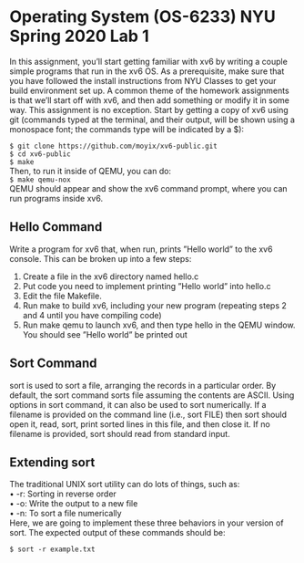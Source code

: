 # Operating System (OS-6233) NYU Spring 2020 Lab 1 

In this assignment, you’ll start getting familiar with xv6 by writing a couple simple programs that run in the xv6 OS.
As a prerequisite, make sure that you have followed the install instructions from NYU Classes to get your build
environment set up.
A common theme of the homework assignments is that we’ll start off with xv6, and then add something or modify it
in some way. This assignment is no exception. Start by getting a copy of xv6 using git (commands typed at the
terminal, and their output, will be shown using a monospace font; the commands type will be indicated by a $):

`$ git clone https://github.com/moyix/xv6-public.git`  
`$ cd xv6-public`  
`$ make`  
Then, to run it inside of QEMU, you can do:  
`$ make qemu-nox`  
QEMU should appear and show the xv6 command prompt, where you can run programs inside xv6.  

## Hello Command 
Write a program for xv6 that, when run, prints ”Hello world” to the xv6 console. This can be broken up into a few
steps:
1. Create a file in the xv6 directory named hello.c
2. Put code you need to implement printing ”Hello world” into hello.c
3. Edit the file Makefile.
4. Run make to build xv6, including your new program (repeating steps 2 and 4 until you have compiling code)
5. Run make qemu to launch xv6, and then type hello in the QEMU window. You should see ”Hello world” be
printed out

## Sort Command

sort is used to sort a file, arranging the records in a particular order. By default, the sort command sorts file assuming
the contents are ASCII. Using options in sort command, it can also be used to sort numerically. If a filename is
provided on the command line (i.e., sort FILE) then sort should open it, read, sort, print sorted lines in this file, and
then close it. If no filename is provided, sort should read from standard input.

## Extending sort 

The traditional UNIX sort utility can do lots of things, such as:  
• -r: Sorting in reverse order  
• -o: Write the output to a new file  
• -n: To sort a file numerically  
Here, we are going to implement these three behaviors in your version of sort. The expected output of these
commands should be:

`$ sort -r example.txt`


